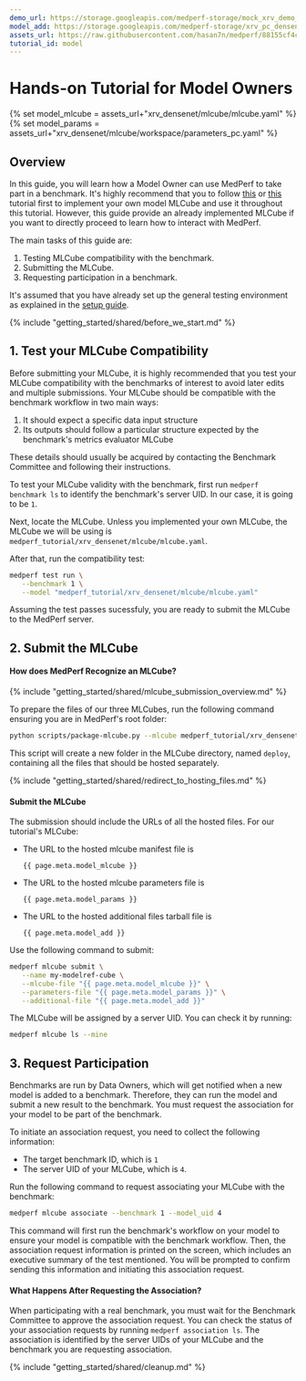 ```yaml
---
demo_url: https://storage.googleapis.com/medperf-storage/mock_xrv_demo_data.tar.gz
model_add: https://storage.googleapis.com/medperf-storage/xrv_pc_densenet.tar.gz
assets_url: https://raw.githubusercontent.com/hasan7n/medperf/88155cf4cac9b3201269d16e680d7d915a2f8adc/examples/ChestXRay/
tutorial_id: model
---
```


# Hands-on Tutorial for Model Owners

{% set model_mlcube = assets_url+"xrv_densenet/mlcube/mlcube.yaml" %}
{% set model_params = assets_url+"xrv_densenet/mlcube/workspace/parameters_pc.yaml" %}

## Overview

In this guide, you will learn how a Model Owner can use MedPerf to take part in a benchmark. It's highly recommend that you to follow [this](../mlcubes/mlcube_models.md) or [this](../mlcubes/gandlf_mlcube.md) tutorial first to implement your own model MLCube and use it throughout this tutorial. However, this guide provide an already implemented MLCube if you want to directly proceed to learn how to interact with MedPerf.

The main tasks of this guide are:

1. Testing MLCube compatibility with the benchmark.
2. Submitting the MLCube.
3. Requesting participation in a benchmark.

It's assumed that you have already set up the general testing environment as explained in the [setup guide](setup.md).

{% include "getting_started/shared/before_we_start.md" %}

## 1. Test your MLCube Compatibility

Before submitting your MLCube, it is highly recommended that you test your MLCube compatibility with the benchmarks of interest to avoid later edits and multiple submissions. Your MLCube should be compatible with the benchmark workflow in two main ways:

1. It should expect a specific data input structure
2. Its outputs should follow a particular structure expected by the benchmark's metrics evaluator MLCube

These details should usually be acquired by contacting the Benchmark Committee and following their instructions.

To test your MLCube validity with the benchmark, first run `medperf benchmark ls` to identify the benchmark's server UID. In our case, it is going to be `1`.

Next, locate the MLCube. Unless you implemented your own MLCube, the MLCube we will be using is `medperf_tutorial/xrv_densenet/mlcube/mlcube.yaml`.

After that, run the compatibility test:

```bash
medperf test run \
   --benchmark 1 \
   --model "medperf_tutorial/xrv_densenet/mlcube/mlcube.yaml"

```

Assuming the test passes sucessfuly, you are ready to submit the MLCube to the MedPerf server.

## 2. Submit the MLCube

#### How does MedPerf Recognize an MLCube?

{% include "getting_started/shared/mlcube_submission_overview.md" %}

To prepare the files of our three MLCubes, run the following command ensuring you are in MedPerf's root folder:

```bash
python scripts/package-mlcube.py --mlcube medperf_tutorial/xrv_densenet/mlcube --mlcube-types model
```

This script will create a new folder in the MLCube directory, named `deploy`, containing all the files that should be hosted separately.

{% include "getting_started/shared/redirect_to_hosting_files.md" %}

#### Submit the MLCube

The submission should include the URLs of all the hosted files. For our tutorial's MLCube:

- The URL to the hosted mlcube manifest file is

   ```text
   {{ page.meta.model_mlcube }}
   ```

- The URL to the hosted mlcube parameters file is

   ```text
   {{ page.meta.model_params }}
   ```

- The URL to the hosted additional files tarball file is

   ```text
   {{ page.meta.model_add }}
   ```

Use the following command to submit:

```bash
medperf mlcube submit \
   --name my-modelref-cube \
   --mlcube-file "{{ page.meta.model_mlcube }}" \
   --parameters-file "{{ page.meta.model_params }}" \
   --additional-file "{{ page.meta.model_add }}"
```

The MLCube will be assigned by a server UID. You can check it by running:

```bash
medperf mlcube ls --mine
```

## 3. Request Participation

Benchmarks are run by Data Owners, which will get notified when a new model is added to a benchmark. Therefore, they can run the model and submit a new result to the benchmark. You must request the association for your model to be part of the benchmark.

To initiate an association request, you need to collect the following information:

- The target benchmark ID, which is `1`
- The server UID of your MLCube, which is `4`.

Run the following command to request associating your MLCube with the benchmark:

```bash
medperf mlcube associate --benchmark 1 --model_uid 4
```

This command will first run the benchmark's workflow on your model to ensure your model is compatible with the benchmark workflow. Then, the association request information is printed on the screen, which includes an executive summary of the test mentioned. You will be prompted to confirm sending this information and initiating this association request.

#### What Happens After Requesting the Association?

When participating with a real benchmark, you must wait for the Benchmark Committee to approve the association request. You can check the status of your association requests by running `medperf association ls`. The association is identified by the server UIDs of your MLCube and the benchmark you are requesting association.

{% include "getting_started/shared/cleanup.md" %}
